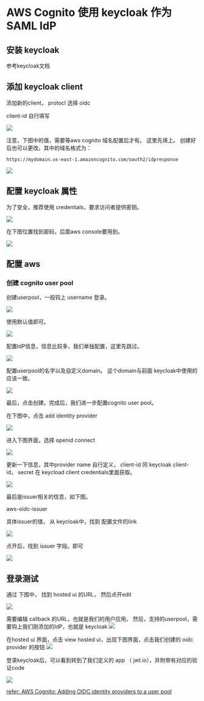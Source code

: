 # AWS Cognito 使用 keycloak 作为SAML IdP

## 安装 keycloak

参考keycloak文档

## 添加 keycloak client

添加新的client， protocl 选择 oidc

client-id 自行填写

![](https://github.com/kealiu/kealiu.github.io/blob/master/images/2024-04-05-AWS-Cognito-WIth-OIDC-Idp-Keycloak-as-sample/kc-create-client.png?raw=true)

注意，下图中的值，需要等aws cognito 域名配置后才有。 这里先填上。 创建好后也可以更改。其中的域名格式为：

`https://mydomain.us-east-1.amazoncognito.com/oauth2/idpresponse`

![](https://github.com/kealiu/kealiu.github.io/blob/master/images/2024-04-05-AWS-Cognito-WIth-OIDC-Idp-Keycloak-as-sample/kc-valid-redirect.png?raw=true)


## 配置 keycloak 属性

为了安全，推荐使用 credentials，要求访问者提供密钥。

![](https://github.com/kealiu/kealiu.github.io/blob/master/images/2024-04-05-AWS-Cognito-WIth-OIDC-Idp-Keycloak-as-sample/kc-enable-auth.png?raw=true)


在下图位置找到密码，后面aws console要用到。

![](https://github.com/kealiu/kealiu.github.io/blob/master/images/2024-04-05-AWS-Cognito-WIth-OIDC-Idp-Keycloak-as-sample/kc-cliet-key.png?raw=true)

## 配置 aws

### 创建 cognito user pool

创建userpool，一般钩上 username 登录。

![](https://github.com/kealiu/kealiu.github.io/blob/master/images/2024-04-05-AWS-Cognito-WIth-OIDC-Idp-Keycloak-as-sample/aws-add-user-pool.png?raw=true)

使用默认值即可。

![](https://github.com/kealiu/kealiu.github.io/blob/master/images/2024-04-05-AWS-Cognito-WIth-OIDC-Idp-Keycloak-as-sample/aws-create-user-pool-policy.png?raw=true)

配置IdP信息，信息比较多，我们单独配置，这里先跳过。

![](https://github.com/kealiu/kealiu.github.io/blob/master/images/2024-04-05-AWS-Cognito-WIth-OIDC-Idp-Keycloak-as-sample/aws-user-pool-identity.png?raw=true)

配置userpool的名字以及自定义domain。 这个domain与前面 keycloak中使用的应该一致。

![](https://github.com/kealiu/kealiu.github.io/blob/master/images/2024-04-05-AWS-Cognito-WIth-OIDC-Idp-Keycloak-as-sample/aws-create-user-pool.png?raw=true)

最后，点击创建。完成后，我们进一步配置cognito user pool。

在下图中，点击 add identity provider

![](https://github.com/kealiu/kealiu.github.io/blob/master/images/2024-04-05-AWS-Cognito-WIth-OIDC-Idp-Keycloak-as-sample/aws-add-idp.png?raw=true)

进入下图界面，选择 openid connect

![](https://github.com/kealiu/kealiu.github.io/blob/master/images/2024-04-05-AWS-Cognito-WIth-OIDC-Idp-Keycloak-as-sample/aws-update-identity-provider.png?raw=true)


更新一下信息，其中provider name 自行定义， client-id 同 keycloak client-id， secret 在 keycload client credentials里面获取。

![](https://github.com/kealiu/kealiu.github.io/blob/master/images/2024-04-05-AWS-Cognito-WIth-OIDC-Idp-Keycloak-as-sample/aws-oidc-connect-info.png?raw=true)


最后是issuer相关的信息，如下图。 

aws-oidc-issuer

具体issuer的值， 从 keycloak中，找到 配置文件的link

![](https://github.com/kealiu/kealiu.github.io/blob/master/images/2024-04-05-AWS-Cognito-WIth-OIDC-Idp-Keycloak-as-sample/kc-oidc-meta.png?raw=true)

点开后，找到 issuer 字段。即可

![](https://github.com/kealiu/kealiu.github.io/blob/master/images/2024-04-05-AWS-Cognito-WIth-OIDC-Idp-Keycloak-as-sample/kc-oidc-meta.png?raw=true)

## 登录测试


通过 下图中， 找到 hosted ui 的URL， 然后点开edit

![](https://github.com/kealiu/kealiu.github.io/blob/master/images/2024-04-05-AWS-Cognito-WIth-OIDC-Idp-Keycloak-as-sample/aws-hosted-ui.png?raw=true)


需要编辑 callback 的URL，也就是我们的用户应用。 然后，支持的userpool，需要钩上我们刚添加的IdP，也就是 keycloak
![](https://github.com/kealiu/kealiu.github.io/blob/master/images/2024-04-05-AWS-Cognito-WIth-OIDC-Idp-Keycloak-as-sample/aws-final-app-cb.png?raw=true)



在hosted ui 界面，点击 view hosted ui，出现下图界面，点击我们创建的 oidc provider 的按钮
![](https://github.com/kealiu/kealiu.github.io/blob/master/images/2024-04-05-AWS-Cognito-WIth-OIDC-Idp-Keycloak-as-sample/aws-cognito-hostui.png?raw=true)

登录keycloak后，可以看到转到了我们定义的 app （ jwt.io），并附带有对应的验证code

![](https://github.com/kealiu/kealiu.github.io/blob/master/images/2024-04-05-AWS-Cognito-WIth-OIDC-Idp-Keycloak-as-sample/jwt-code.png?raw=true)

[refer: AWS Cognito: Adding OIDC identity providers to a user pool](https://docs.aws.amazon.com/cognito/latest/developerguide/cognito-user-pools-oidc-idp.html#cognito-user-pools-oidc-idp-step-1)

